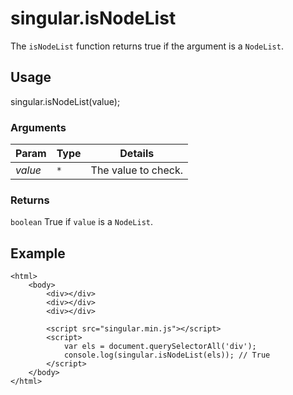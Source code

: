 # singular.isNodeList

The `isNodeList` function returns true if the argument is a `NodeList`.

## Usage

singular.isNodeList(value);

### Arguments

| Param | Type | Details |
| ----- | ---- | ------- |
| _value_ | `*` | The value to check. |

### Returns

`boolean` True if `value` is a `NodeList`.

## Example

	<html>
		<body>
			<div></div>
			<div></div>
			<div></div>
			
			<script src="singular.min.js"></script>
			<script>
				var els = document.querySelectorAll('div');
				console.log(singular.isNodeList(els)); // True
			</script>
		</body>
	</html>
